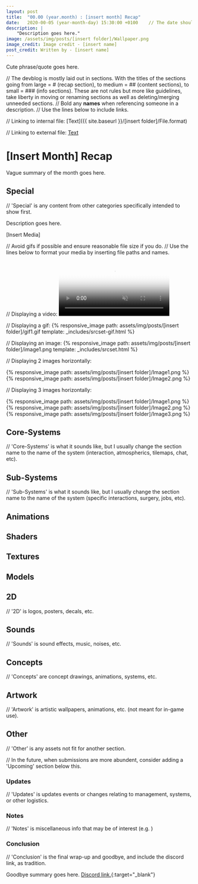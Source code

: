 ```yaml
---
layout: post
title:  "00.00 (year.month) : [insert month] Recap"
date:   2020-00-05 (year-month-day) 15:30:00 +0100    // The date should be the day the devblog is released and becomes part of the link to the post on the site.
description: |
    "Description goes here."
image: /assets/img/posts/[insert folder]/Wallpaper.png
image_credit: Image credit - [insert name]
post_credit: Written by - [insert name]
---
```


Cute phrase/quote goes here.

// The devblog is mostly laid out in sections. With the titles of the sections going from large = # (recap section), to medium = ## (content sections), to small = ### (info sections). These are not rules but more like guidelines, take liberty in moving or renaming sections as well as deleting/merging unneeded sections.
// Bold any **names** when referencing someone in a description.
// Use the lines below to include links.

// Linking to internal file:
[Text]({{ site.baseurl }}/[insert folder]/File.format)

// Linking to external file:
[Text](File.Link)

# [Insert Month] Recap

Vague summary of the month goes here.

## Special

// 'Special' is any content from other categories specifically intended to show first.

Description goes here.

[Insert Media]

// Avoid gifs if possible and ensure reasonable file size if you do.
// Use the lines below to format your media by inserting file paths and names.

// Displaying a video:
<video autoplay="autoplay" muted loop="loop" poster="{{ site.baseurl }}/assets/img/posts/[insert folder]/VideoThumbnail.png">
  <source src="{{ site.baseurl }}/assets/img/posts/[insert folder]/Video.webm" type="video/webm">
  <source src="{{ site.baseurl }}/assets/img/posts/[insert folder]/Video.mp4" type="video/mp4">
</video>

// Displaying a gif:
{% responsive_image path: assets/img/posts/[insert folder]/gif1.gif template: _includes/srcset-gif.html %}

// Displaying an image:
{% responsive_image path: assets/img/posts/[insert folder]/image1.png template: _includes/srcset.html %}

// Displaying 2 images horizontally:
<div class='horizontal-2' markdown='1'>
{% responsive_image path: assets/img/posts/[insert folder]/Image1.png %}
{% responsive_image path: assets/img/posts/[insert folder]/Image2.png %}
</div>

// Displaying 3 images horizontally:
<div class='horizontal-3' markdown='1'>
{% responsive_image path: assets/img/posts/[insert folder]/Image1.png %}
{% responsive_image path: assets/img/posts/[insert folder]/Image2.png %}
{% responsive_image path: assets/img/posts/[insert folder]/Image3.png %}
</div>

## Core-Systems

// 'Core-Systems' is what it sounds like, but I usually change the section name to the name of the system (interaction, atmospherics, tilemaps, chat, etc).

## Sub-Systems

// 'Sub-Systems' is what it sounds like, but I usually change the section name to the name of the system (specific interactions, surgery, jobs, etc).

## Animations

## Shaders

## Textures

## Models

## 2D

// '2D' is logos, posters, decals, etc.

## Sounds

// 'Sounds' is sound effects, music, noises, etc.

## Concepts

// 'Concepts' are concept drawings, animations, systems, etc.

## Artwork

// 'Artwork' is artistic wallpapers, animations, etc. (not meant for in-game use).

## Other

// 'Other' is any assets not fit for another section.

// In the future, when submissions are more abundent, consider adding a 'Upcoming' section below this.

### Updates

// 'Updates' is updates events or changes relating to management, systems, or other logistics.

### Notes

// 'Notes' is miscellaneous info that may be of interest (e.g. )

### Conclusion

// 'Conclusion' is the final wrap-up and goodbye, and include the discord link, as tradition.

Goodbye summary goes here. [Discord link.](https://discord.gg/3ny9tdH){:target="_blank"}
